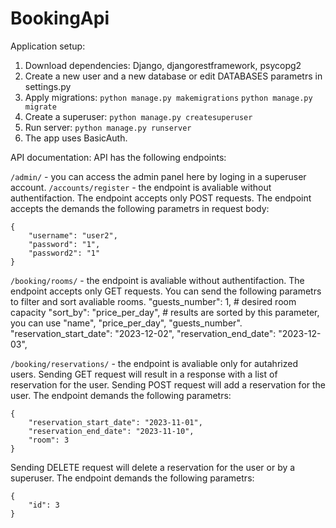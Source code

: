 # BookingApi
Application setup:
1. Download dependencies: Django, djangorestframework, psycopg2
2. Create a new user and a new database or edit DATABASES parametrs in settings.py
3. Apply migrations:
```python manage.py makemigrations```
```python manage.py migrate```
4. Create a superuser:
```python manage.py createsuperuser```
5. Run server:
```python manage.py runserver```
6. The app uses BasicAuth.

API documentation:
API has the following endpoints: 

```/admin/``` - you can access the admin panel here by loging in a superuser account.
```/accounts/register``` - the endpoint is avaliable without authentifaction. The endpoint accepts only POST requests. The endpoint accepts the demands the following parametrs in request body:
```
{
    "username": "user2",
    "password": "1",
    "password2": "1"
}
```

```/booking/rooms/``` - the endpoint is avaliable without authentifaction. The endpoint accepts only GET requests.
You can send the following parametrs to filter and sort avaliable rooms.
    "guests_number": 1, # desired room capacity
    "sort_by": "price_per_day", # results are sorted by this parameter, you can use "name", "price_per_day", "guests_number".
    "reservation_start_date": "2023-12-02", 
    "reservation_end_date": "2023-12-03",


```/booking/reservations/``` - the endpoint is avaliable only for autahrized users.
Sending GET request will result in a response with a list of reservation for the user.
Sending POST request will add a reservation for the user. The endpoint demands the following parametrs:
```
{
    "reservation_start_date": "2023-11-01",
    "reservation_end_date": "2023-11-10",
    "room": 3
}
```
Sending DELETE request will delete a reservation for the user or by a superuser. The endpoint demands the following parametrs:
```
{
    "id": 3
}
```
